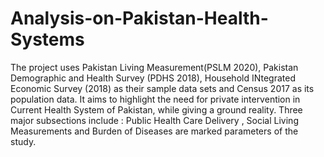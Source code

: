 # Analysis-on-Pakistan-Health-Systems
The project uses Pakistan Living Measurement(PSLM 2020), Pakistan Demographic and Health Survey (PDHS 2018), Household INtegrated Economic Survey (2018) as their sample data sets and Census 2017 as its population data. 
It aims to highlight the need for private intervention in Current Health System of Pakistan, while giving a ground reality. 
Three major subsections include : Public Health Care Delivery , Social Living Measurements and Burden of Diseases are marked parameters of the study.
